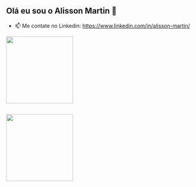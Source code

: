 ## Olá eu sou o Alisson Martin 👋

- 📫 Me contate no Linkedin: https://www.linkedin.com/in/alisson-martin/

<div>
  <img height="180em" src="https://github-readme-stats.vercel.app/api?username=AlissonMartin&show_icons=true&theme=dark">
</div>

##

<div>
  <img height= "180em" src="https://github-readme-stats.vercel.app/api/top-langs/?username=AlissonMartin&layout=compact"
</div>
